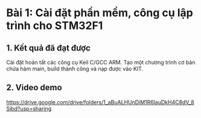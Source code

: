 # Bài 1: Cài đặt phần mềm, công cụ lập trình cho STM32F1
## 1. Kết quả đã đạt được
Cài đặt hoàn tất các công cụ Keil C/GCC ARM.
Tạo một chương trình cơ bản chứa hàm main, build thành công và nạp được vào KIT.
## 2. Video demo
https://drive.google.com/drive/folders/1_aBuALHUnDiM1R6lauDkH4C8dV_8Sjbd?usp=sharing
